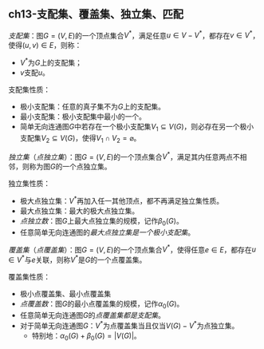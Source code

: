 
## ch13-支配集、覆盖集、独立集、匹配

*支配集*：图$G=(V,E)$的一个顶点集合$V^*$，满足任意$u\in V-V^*$，都存在$v\in V^*$，使得$(u,v)\in E$，则称：
- $V^*$为$G$上的支配集；
- $v$支配$u$。

支配集性质：
- 极小支配集：任意的真子集不为$G$上的支配集。
- 最小支配集：极小支配集中最小的一个。
- 简单无向连通图$G$中若存在一个极小支配集$V_1\subseteq V(G)$，则必存在另一个极小支配集$V_2\subseteq V(G)$，使得$V_1\cap V_2=\varnothing$。

*独立集*（*点独立集*）：图$G=(V,E)$的一个顶点集合$V^*$，满足其内任意两点不相邻，则称为图$G$的一个点独立集。

独立集性质：
- 极大点独立集：$V^*$再加入任一其他顶点，都不再满足独立集性质。
- 最大点独立集：最大的极大点独立集。
- *点独立数*：图$G$上最大点独立集的规模，记作$\beta_0(G)$。
- 任意简单无向连通图的*最大点独立集是一个极小支配集*。

*覆盖集*（*点覆盖集*）：图$G=(V,E)$的一个顶点集合$V^*$，使得任意$e\in E$，都存在$u\in V^*$与$e$关联，则称$V^*$是$G$的一个点覆盖集。

覆盖集性质：
- 极小点覆盖集、最小点覆盖集
- *点覆盖数*：图$G$的最小点覆盖集的规模，记作$\alpha_0(G)$。
- 任意简单无向连通图$G$的*点覆盖集都是支配集*。
- 对于简单无向连通图$G$：$V^*$为点覆盖集当且仅当$V(G)-V^*$为点独立集。
	- 特别地：$\alpha_0(G)+\beta_0(G)=|V(G)|$。

